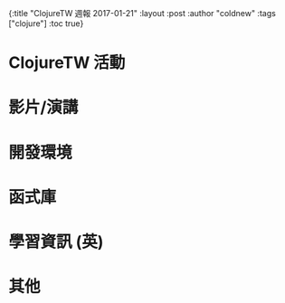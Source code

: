{:title "ClojureTW 週報 2017-01-21"
:layout :post
:author "coldnew"
:tags  ["clojure"]
:toc true}

# ClojureTW 活動

# 影片/演講


# 開發環境

# 函式庫

# 學習資訊 (英)

# 其他
